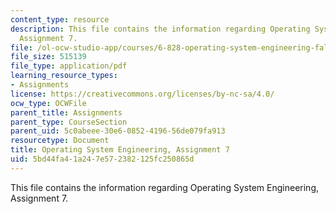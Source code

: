 ```yaml
---
content_type: resource
description: This file contains the information regarding Operating System Engineering,
  Assignment 7.
file: /ol-ocw-studio-app/courses/6-828-operating-system-engineering-fall-2012/5bd44fa41a247e572382125fc250865d_MIT6_828F12_assignment7.pdf
file_size: 515139
file_type: application/pdf
learning_resource_types:
- Assignments
license: https://creativecommons.org/licenses/by-nc-sa/4.0/
ocw_type: OCWFile
parent_title: Assignments
parent_type: CourseSection
parent_uid: 5c0abeee-30e6-0852-4196-56de079fa913
resourcetype: Document
title: Operating System Engineering, Assignment 7
uid: 5bd44fa4-1a24-7e57-2382-125fc250865d
---
```

This file contains the information regarding Operating System Engineering, Assignment 7.